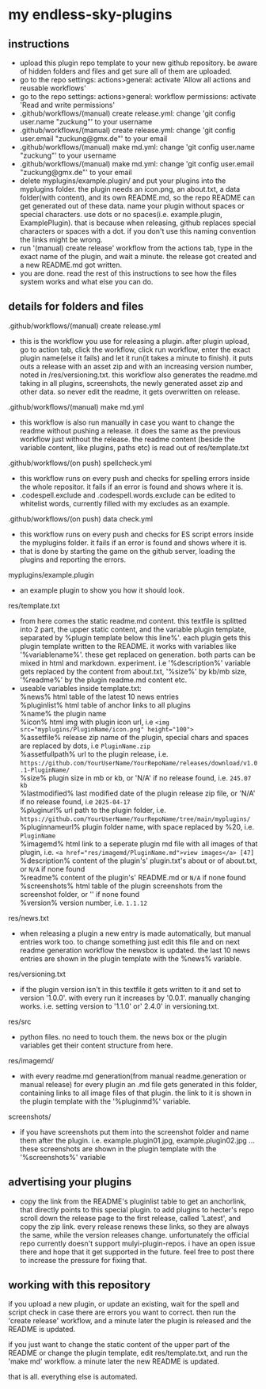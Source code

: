 # **my endless-sky-plugins**

## instructions

<ul>
  <li>upload this plugin repo template to your new github repository. be aware of hidden folders and files and get sure all of them are uploaded.</li>
  <li>go to the repo settings: actions>general: activate 'Allow all actions and reusable workflows'</li>
  <li>go to the repo settings: actions>general: workflow permissions: activate 'Read and write permissions' </li>
  <li>.github/workflows/(manual) create release.yml: change 'git config user.name "zuckung"' to your username</li>
  <li>.github/workflows/(manual) create release.yml: change 'git config user.email "zuckung@gmx.de"' to your email</li>
  <li>.github/workflows/(manual) make md.yml: change 'git config user.name "zuckung"' to your username</li>
  <li>.github/workflows/(manual) make md.yml: change 'git config user.email "zuckung@gmx.de"' to your email</li>
  <li>delete myplugins/example.plugin/ and put your plugins into the myplugins folder. the plugin needs an icon.png, an about.txt, a data folder(with content), and its own README.md, so the repo README can get generated out of these data. name your plugin without spaces or special characters. use dots or no spaces(i.e. example.plugin, ExamplePlugin). that is because when releasing, github replaces special characters or spaces with a dot. if you don't use this naming convention the links might be wrong.</li>
  <li>run '(manual) create release' workflow from the actions tab, type in the exact name of the plugin, and wait a minute. the release got created and a new README.md got written.</li>
  <li>you are done. read the rest of this instructions to see how the files system works and what else you can do.</li>
</ul>

## details for folders and files

.github/workflows/(manual) create release.yml
<ul>
  <li>this is the workflow you use for releasing a plugin. after plugin upload, go to action tab, click the workflow, click run workflow, enter the exact plugin name(else it fails) and let it run(it takes a minute to finish). it puts outs a release with an asset zip and with an increasing version number, noted in /res/versioning.txt. this workflow also generates the readme.md taking in all plugins, screenshots, the newly generated asset zip and other data. so never edit the readme, it gets overwritten on release.</li>
</ul>    
    
.github/workflows/(manual) make md.yml
<ul>
  <li>this workflow is also run manually in case you want to change the readme without pushing a release. it does the same as the previous workflow just without the release. the readme content (beside the variable content, like plugins, paths etc) is read out of res/template.txt</li>
</ul>

.github/workflows/(on push) spellcheck.yml
<ul>
  <li>this workflow runs on every push and checks for spelling errors inside the whole repositor. it fails if an error is found and shows where it is.</li>
  <li>.codespell.exclude and .codespell.words.exclude can be edited to whitelist words, currently filled with my excludes as an example.</li>
</ul>

.github/workflows/(on push) data check.yml
<ul>
  <li>this workflow runs on every push and checks for ES script errors inside the myplugins folder. it fails if an error is found and shows where it is.</li>
  <li>that is done by starting the game on the github server, loading the plugins and reporting the errors.</li>
</ul>

myplugins/example.plugin
<ul>
  <li>an example plugin to show you how it should look.</li>
</ul>

res/template.txt
<ul>
  <li>from here comes the static readme.md content. this textfile is splitted into 2 part, the upper static content,  and the variable plugin template, separated by %plugin template below this line%'. each plugin gets this plugin template written to the README. it works with variables like '%variablename%'. these get replaced on generation. both parts can be mixed in html and markdown. experiment. i.e '%description%' variable gets replaced by the content from about.txt, '%size%' by kb/mb size, '%readme%' by the plugin readme.md content etc.</li>
<li>useable variables inside template.txt:<br>
%news%           html table of the latest 10 news entries<br>
%pluginlist%     html table of anchor links to all plugins<br>
%name%           the plugin name<br>
%icon%           html img with plugin icon url, i.e <code>&ltimg src="myplugins/PluginName/icon.png" height="100"&gt</code><br>
%assetfile%      release zip name of the plugin, special chars and spaces are replaced by dots, i.e <code>PluginName.zip</code><br>
%assetfullpath%  url to the plugin release, i.e. <code>https://github.com/YourUserName/YourRepoName/releases/download/v1.0.1-PluginName/</code><br>
%size%           plugin size in mb or kb, or 'N/A' if no release found, i.e. <code>245.07 kb</code><br>
%lastmodified%   last modified date of the plugin release zip file, or 'N/A' if no release found, i.e <code>2025-04-17</code><br>
%pluginurl%      url path to the plugin folder, i.e. <code>https://github.com/YourUserName/YourRepoName/tree/main/myplugins/</code><br>
%pluginnameurl%  plugin folder name, with space replaced by %20, i.e. <code>PluginName</code><br>
%imagemd%        html link to a seperate plugin md file with all images of that plugin, i.e. <code>&lta href="res/imagemd/PluginName.md"&gtview images&lt/a&gt [47]</code><br>
%description%    content of the plugin's' plugin.txt's about or of about.txt, or <code>N/A</code> if none found<br>
%readme%         content of the plugin's' README.md or <code>N/A</code> if none found<br>
%screenshots%    html table of the plugin screenshots from the screenshot folder, or '' if none found<br>
%version%        version number, i.e. <code>1.1.12</code></li>
</ul>

res/news.txt
<ul>
  <li>when releasing a plugin a new entry is made automatically, but manual entries work too. to change something just edit this file and on next readme generation workflow the newsbox is updated. the last 10 news entries are shown in the plugin template with the %news% variable.</li>
</ul>

res/versioning.txt
<ul>
  <li>if the plugin version isn't in this textfile it gets written to it and set to version '1.0.0'. with every run it increases by '0.0.1'. manually changing works. i.e. setting version to '1.1.0' or' 2.4.0' in versioning.txt.</li>
</ul>

res/src
<ul>
  <li>python files. no need to touch them. the news box or the plugin variables get their content structure from here.</li>
</ul>

res/imagemd/
<ul>
  <li>with every readme.md generation(from manual readme.generation or manual release) for every plugin an .md file gets generated in this folder, containing links to all image files of that plugin. the link to it is shown in the plugin template with the '%pluginmd%' variable.</li>
</ul>

screenshots/
<ul>
  <li>if you have screenshots put them into the screenshot folder and name them after the plugin. i.e. example.plugin01.jpg, example.plugin02.jpg ... these screenshots are shown in the plugin template with the '%screenshots%' variable</li>
</ul>

## advertising your plugins
<ul>
  <li>copy the link from the README's pluginlist table to get an anchorlink, that directly points to this special plugin. to add plugins to hecter's repo scroll down the release page to the first release, called 'Latest', and copy the zip link. every release renews these links, so they are always the same, while the version releases change. unfortunately the official repo currently doesn't support mulyi-plugin-repos. i have an open issue there and hope that it get supported in the future. feel free to post there to increase the pressure for fixing that.</li>
</ul>


## working with this repository

if you upload a new plugin, or update an existing, wait for the spell and script check in case there are errors you want to correct. then run the 'create release' workflow, and a minute later the plugin is released and the README is updated.

if you just want to change the static content of the upper part of the README or change the plugin template, edit res/template.txt, and run the 'make md' workflow. a minute later the new README is updated.

that is all. everything else is automated.
